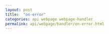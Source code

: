 ```yaml
---
layout: post
title:  "on-error"
categories: api webpage webpage-handler
permalink: api/webpage/handler/on-error.html
---
```

